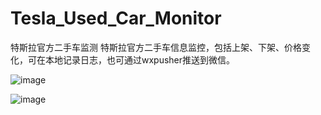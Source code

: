 # Tesla_Used_Car_Monitor
特斯拉官方二手车监测
特斯拉官方二手车信息监控，包括上架、下架、价格变化，可在本地记录日志，也可通过wxpusher推送到微信。

![image](https://github.com/nickxsc/Tesla_Used_Car_Monitor/assets/26918955/d79cecb0-6436-4474-b695-3e7d8faa9017)

![image](https://github.com/nickxsc/Tesla_Used_Car_Monitor/assets/26918955/5db0a64c-29d3-494e-b58c-2e4f782541e6)
